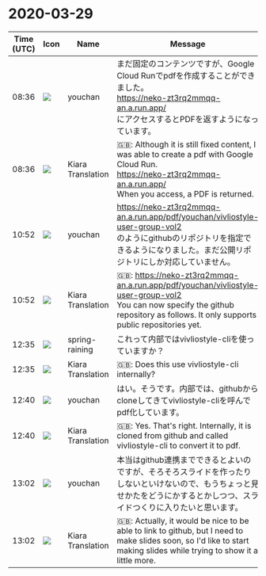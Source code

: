 # 2020-03-29

|Time (UTC)|Icon|Name|Message|
|---|---|---|---|
|08:36|![](https://secure.gravatar.com/avatar/b54abc5e7463fe6470c379e97e3f2477.jpg?s=72&d=https%3A%2F%2Fa.slack-edge.com%2Fdf10d%2Fimg%2Favatars%2Fava_0024-72.png)|youchan|まだ固定のコンテンツですが、Google Cloud Runでpdfを作成することができました。<br><https://neko-zt3rq2mmqq-an.a.run.app/><br>にアクセスするとPDFを返すようになっています。|
|08:36|![](https://avatars.slack-edge.com/2019-08-21/732685848020_f3f20736795184660348_72.png)|Kiara Translation|🇬🇧: Although it is still fixed content, I was able to create a pdf with Google Cloud Run.<br><https://neko-zt3rq2mmqq-an.a.run.app/><br>When you access, a PDF is returned.|
|10:52|![](https://secure.gravatar.com/avatar/b54abc5e7463fe6470c379e97e3f2477.jpg?s=72&d=https%3A%2F%2Fa.slack-edge.com%2Fdf10d%2Fimg%2Favatars%2Fava_0024-72.png)|youchan|<https://neko-zt3rq2mmqq-an.a.run.app/pdf/youchan/vivliostyle-user-group-vol2><br>のようにgithubのリポジトリを指定できるようになりました。まだ公開リポジトリにしか対応していません。|
|10:52|![](https://avatars.slack-edge.com/2019-08-21/732685848020_f3f20736795184660348_72.png)|Kiara Translation|🇬🇧: <https://neko-zt3rq2mmqq-an.a.run.app/pdf/youchan/vivliostyle-user-group-vol2><br>You can now specify the github repository as follows. It only supports public repositories yet.|
|12:35|![](https://secure.gravatar.com/avatar/1ac180f0868137292905c311b5fff781.jpg?s=72&d=https%3A%2F%2Fa.slack-edge.com%2Fdf10d%2Fimg%2Favatars%2Fava_0021-72.png)|spring-raining|これって内部ではvivliostyle-cliを使っていますか？|
|12:35|![](https://avatars.slack-edge.com/2019-08-21/732685848020_f3f20736795184660348_72.png)|Kiara Translation|🇬🇧: Does this use vivliostyle-cli internally?|
|12:40|![](https://secure.gravatar.com/avatar/b54abc5e7463fe6470c379e97e3f2477.jpg?s=72&d=https%3A%2F%2Fa.slack-edge.com%2Fdf10d%2Fimg%2Favatars%2Fava_0024-72.png)|youchan|はい。そうです。内部では、githubからcloneしてきてvivliostyle-cliを呼んでpdf化しています。|
|12:40|![](https://avatars.slack-edge.com/2019-08-21/732685848020_f3f20736795184660348_72.png)|Kiara Translation|🇬🇧: Yes. That's right. Internally, it is cloned from github and called vivliostyle-cli to convert it to pdf.|
|13:02|![](https://secure.gravatar.com/avatar/b54abc5e7463fe6470c379e97e3f2477.jpg?s=72&d=https%3A%2F%2Fa.slack-edge.com%2Fdf10d%2Fimg%2Favatars%2Fava_0024-72.png)|youchan|本当はgithub連携までできるとよいのですが、そろそろスライドを作ったりしないといけないので、もうちょっと見せかたをどうにかするとかしつつ、スライドつくりに入りたいと思います。|
|13:02|![](https://avatars.slack-edge.com/2019-08-21/732685848020_f3f20736795184660348_72.png)|Kiara Translation|🇬🇧: Actually, it would be nice to be able to link to github, but I need to make slides soon, so I'd like to start making slides while trying to show it a little more.|
